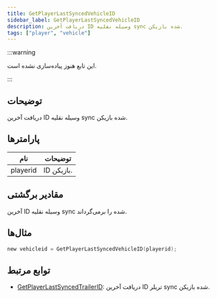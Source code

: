 ```yaml
---
title: GetPlayerLastSyncedVehicleID
sidebar_label: GetPlayerLastSyncedVehicleID
description: دریافت آخرین ID وسیله نقلیه sync شده بازیکن.
tags: ["player", "vehicle"]
---
```


<VersionWarn version='omp v1.1.0.2612' />

:::warning

این تابع هنوز پیاده‌سازی نشده است.

:::

## توضیحات

دریافت آخرین ID وسیله نقلیه sync شده بازیکن.

## پارامترها

| نام     | توضیحات           |
|----------|-----------------------|
| playerid | ID بازیکن. |

## مقادیر برگشتی

آخرین ID وسیله نقلیه sync شده را برمی‌گرداند.

## مثال‌ها

```c
new vehicleid = GetPlayerLastSyncedVehicleID(playerid);
```

## توابع مرتبط

- [GetPlayerLastSyncedTrailerID](GetPlayerLastSyncedTrailerID): دریافت آخرین ID تریلر sync شده بازیکن.